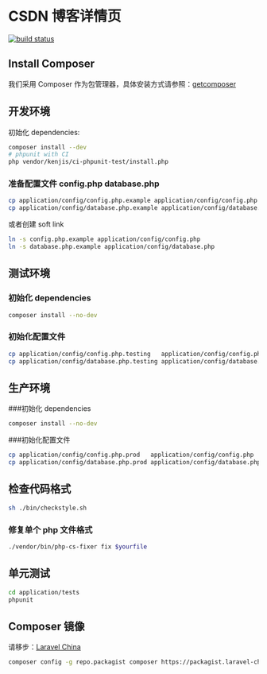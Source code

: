# CSDN 博客详情页

[![build status](http://gitlab.csdn.net/rd/csdn_blog_phoenix/badges/master/build.svg)](http://gitlab.csdn.net/rd/csdn_blog_phoenix/commits/master)

## Install Composer

我们采用 Composer 作为包管理器，具体安装方式请参照：[getcomposer](https://getcomposer.org/doc/00-intro.md)

## 开发环境

初始化 dependencies:

```sh
composer install --dev
# phpunit with CI
php vendor/kenjis/ci-phpunit-test/install.php
```

### 准备配置文件 config.php database.php

```sh
cp application/config/config.php.example application/config/config.php
cp application/config/database.php.example application/config/database.php
```

或者创建 soft link

```sh
ln -s config.php.example application/config/config.php
ln -s database.php.example application/config/database.php
```

## 测试环境

### 初始化 dependencies
```sh
composer install --no-dev
```

### 初始化配置文件

```sh
cp application/config/config.php.testing   application/config/config.php
cp application/config/database.php.testing application/config/database.php
```

## 生产环境

###初始化 dependencies

```sh
composer install --no-dev
```

###初始化配置文件

```sh
cp application/config/config.php.prod   application/config/config.php
cp application/config/database.php.prod application/config/database.php
```

## 检查代码格式

```sh
sh ./bin/checkstyle.sh
```

### 修复单个 php 文件格式

```sh
./vendor/bin/php-cs-fixer fix $yourfile
```


## 单元测试

```sh
cd application/tests
phpunit
```

## Composer 镜像

请移步：[Laravel China](https://laravel-china.org/composer)

```sh
composer config -g repo.packagist composer https://packagist.laravel-china.org
```
